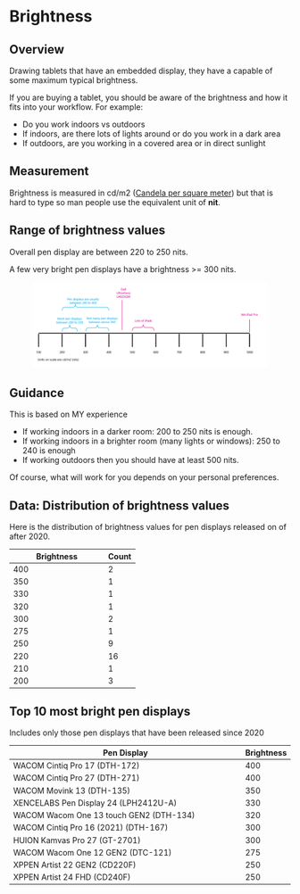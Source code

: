 # Brightness

## Overview

Drawing tablets that have an embedded display, they have a capable of some maximum typical brightness.

If you are buying a tablet, you should be aware of the brightness and how it fits into your workflow. For example:

* Do you work indoors vs outdoors
* If indoors, are there lots of lights around or do you work in a dark area
* If outdoors, are you working in a covered area or in direct sunlight&#x20;

## Measurement

Brightness is measured in cd/m2 ([Candela per square meter](https://en.wikipedia.org/wiki/Candela\_per\_square\_metre)) but that is hard to type so man people use the equivalent unit of **nit**.

## Range of brightness values

Overall pen display are between 220 to 250 nits.

A few very bright pen displays have a brightness >= 300 nits.&#x20;

<figure><img src="../../.gitbook/assets/image (445).png" alt=""><figcaption></figcaption></figure>

## Guidance

This is based on MY experience

* If working indoors in a darker room: 200 to 250 nits is enough.&#x20;
* If working indoors in a brighter room (many lights or windows): 250 to 240 is enough
* If working outdoors then you should have at least 500 nits.

Of course, what will work for you depends on your personal preferences. &#x20;

## Data: Distribution of brightness values

Here is the distribution of brightness values for pen displays released on of after 2020.

<table><thead><tr><th width="156">Brightness</th><th>Count</th></tr></thead><tbody><tr><td>400</td><td>2</td></tr><tr><td>350</td><td>1</td></tr><tr><td>330</td><td>1</td></tr><tr><td>320</td><td>1</td></tr><tr><td>300</td><td>2</td></tr><tr><td>275</td><td>1</td></tr><tr><td>250</td><td>9</td></tr><tr><td>220</td><td>16</td></tr><tr><td>210</td><td>1</td></tr><tr><td>200</td><td>3</td></tr></tbody></table>

## Top 10 most bright pen displays

Includes only those pen displays that have been released since 2020

<table><thead><tr><th width="460">Pen Display</th><th>Brightness</th></tr></thead><tbody><tr><td>WACOM Cintiq Pro 17 (DTH-172)</td><td>400</td></tr><tr><td>WACOM Cintiq Pro 27 (DTH-271)</td><td>400</td></tr><tr><td>WACOM Movink 13 (DTH-135)</td><td>350</td></tr><tr><td>XENCELABS Pen Display 24 (LPH2412U-A)</td><td>330</td></tr><tr><td>WACOM Wacom One 13 touch GEN2 (DTH-134)</td><td>320</td></tr><tr><td>WACOM Cintiq Pro 16 (2021) (DTH-167)</td><td>300</td></tr><tr><td>HUION Kamvas Pro 27 (GT-2701)</td><td>300</td></tr><tr><td>WACOM Wacom One 12 GEN2 (DTC-121)</td><td>275</td></tr><tr><td>XPPEN Artist 22 GEN2 (CD220F)</td><td>250</td></tr><tr><td>XPPEN Artist 24 FHD (CD240F)</td><td>250</td></tr></tbody></table>
